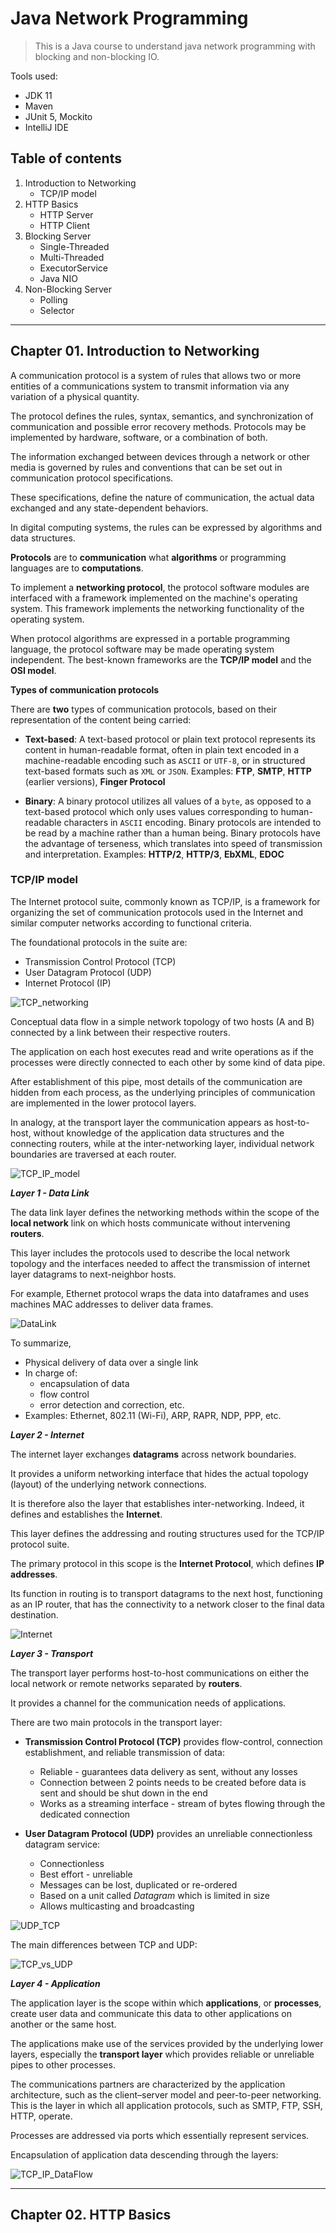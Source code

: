 # Java Network Programming

> This is a Java course to understand java network programming with blocking and non-blocking IO.

Tools used:

- JDK 11
- Maven
- JUnit 5, Mockito
- IntelliJ IDE

## Table of contents

1. Introduction to Networking
    - TCP/IP model
2. HTTP Basics
    - HTTP Server
    - HTTP Client
3. Blocking Server
    - Single-Threaded
    - Multi-Threaded
    - ExecutorService
    - Java NIO
4. Non-Blocking Server
    - Polling
    - Selector

---

## Chapter 01. Introduction to Networking

A communication protocol is a system of rules that allows two or more entities of a communications system to
transmit information via any variation of a physical quantity.

The protocol defines the rules, syntax, semantics, and synchronization of communication and possible error recovery
methods. Protocols may be implemented by hardware, software, or a combination of both.

The information exchanged between devices through a network or other media is governed by rules and conventions that can
be set out in communication protocol specifications.

These specifications, define the nature of communication, the actual data exchanged and any state-dependent behaviors.

In digital computing systems, the rules can be expressed by algorithms and data structures.

**Protocols** are to **communication** what **algorithms** or programming languages are to **computations**.

To implement a **networking protocol**, the protocol software modules are interfaced with a framework implemented on the
machine's operating system. This framework implements the networking functionality of the operating system.

When protocol algorithms are expressed in a portable programming language, the protocol software may be made operating
system independent. The best-known frameworks are the **TCP/IP model** and the **OSI model**.

**Types of communication protocols**

There are **two** types of communication protocols, based on their representation of the content being carried:

- **Text-based**: A text-based protocol or plain text protocol represents its content in human-readable format,
  often in plain text encoded in a machine-readable encoding such as `ASCII` or `UTF-8`, or in structured text-based
  formats such as `XML` or `JSON`.
  Examples: **FTP**, **SMTP**, **HTTP** (earlier versions), **Finger Protocol**

- **Binary**: A binary protocol utilizes all values of a `byte`, as opposed to a text-based protocol which only uses
  values corresponding to human-readable characters in `ASCII` encoding. Binary protocols are intended to be read by a
  machine rather than a human being. Binary protocols have the advantage of terseness, which translates into speed of
  transmission and interpretation.
  Examples: **HTTP/2**, **HTTP/3**, **EbXML**, **EDOC**

### TCP/IP model

The Internet protocol suite, commonly known as TCP/IP, is a framework for organizing the set of communication protocols
used in the Internet and similar computer networks according to functional criteria.

The foundational protocols in the suite are:

- Transmission Control Protocol (TCP)
- User Datagram Protocol (UDP)
- Internet Protocol (IP)

![TCP_networking](TCP_networking.PNG)

Conceptual data flow in a simple network topology of two hosts (A and B) connected by a link between their respective
routers.

The application on each host executes read and write operations as if the processes were directly connected to each
other by some kind of data pipe.

After establishment of this pipe, most details of the communication are hidden from each process, as the underlying
principles of communication are implemented in the lower protocol layers.

In analogy, at the transport layer the communication appears as host-to-host, without knowledge of the application data
structures and the connecting routers, while at the inter-networking layer, individual network boundaries are traversed
at each router.

![TCP_IP_model](TCP_IP_model.PNG)

**_Layer 1 - Data Link_**

The data link layer defines the networking methods within the scope of the **local network** link on which hosts
communicate without intervening **routers**.

This layer includes the protocols used to describe the local network topology and the interfaces needed to affect the
transmission of internet layer datagrams to next-neighbor hosts.

For example, Ethernet protocol wraps the data into dataframes and uses machines MAC addresses to deliver data frames.

![DataLink](DataLink.PNG)

To summarize,

- Physical delivery of data over a single link
- In charge of:
    - encapsulation of data
    - flow control
    - error detection and correction, etc.
- Examples: Ethernet, 802.11 (Wi-Fi), ARP, RAPR, NDP, PPP, etc.

**_Layer 2 - Internet_**

The internet layer exchanges **datagrams** across network boundaries.

It provides a uniform networking interface that hides the actual topology (layout) of the underlying network
connections.

It is therefore also the layer that establishes inter-networking. Indeed, it defines and establishes the **Internet**.

This layer defines the addressing and routing structures used for the TCP/IP protocol suite.

The primary protocol in this scope is the **Internet Protocol**, which defines **IP addresses**.

Its function in routing is to transport datagrams to the next host, functioning as an IP router, that has the
connectivity to a network closer to the final data destination.

![Internet](Internet.PNG)

**_Layer 3 - Transport_**

The transport layer performs host-to-host communications on either the local network or remote networks separated by
**routers**.

It provides a channel for the communication needs of applications.

There are two main protocols in the transport layer:

- **Transmission Control Protocol (TCP)** provides flow-control, connection establishment, and reliable transmission of
  data:
    - Reliable - guarantees data delivery as sent, without any losses
    - Connection between 2 points needs to be created before data is sent and should be shut down in the end
    - Works as a streaming interface - stream of bytes flowing through the dedicated connection

- **User Datagram Protocol (UDP)** provides an unreliable connectionless datagram service:
    - Connectionless
    - Best effort - unreliable
    - Messages can be lost, duplicated or re-ordered
    - Based on a unit called _Datagram_ which is limited in size
    - Allows multicasting and broadcasting

![UDP_TCP](UDP_TCP.PNG)

The main differences between TCP and UDP:

![TCP_vs_UDP](TCP_vs_UDP.PNG)

**_Layer 4 - Application_**

The application layer is the scope within which **applications**, or **processes**, create user data and communicate
this data to other applications on another or the same host.

The applications make use of the services provided by the underlying lower layers, especially the **transport layer**
which provides reliable or unreliable pipes to other processes.

The communications partners are characterized by the application architecture, such as the client–server model and
peer-to-peer networking. This is the layer in which all application protocols, such as SMTP, FTP, SSH, HTTP, operate.

Processes are addressed via ports which essentially represent services.

Encapsulation of application data descending through the layers:

![TCP_IP_DataFlow](TCP_IP_DataFlow.PNG)

---

## Chapter 02. HTTP Basics

